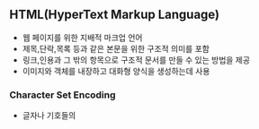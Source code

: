 ## HTML(HyperText Markup Language)
+ 웹 페이지를 위한 지배적 마크업 언어   
+ 제목,단락,목록 등과 같은 본문을 위한 구조적 의미를 포함   
+ 링크,인용과 그 밖의 항목으로 구조적 문서를 만들 수 있는 방법을 제공
+ 이미지와 객체를 내장하고 대화형 양식을 생성하는데 사용

### Character Set Encoding
+ 글자나 기호들의 
